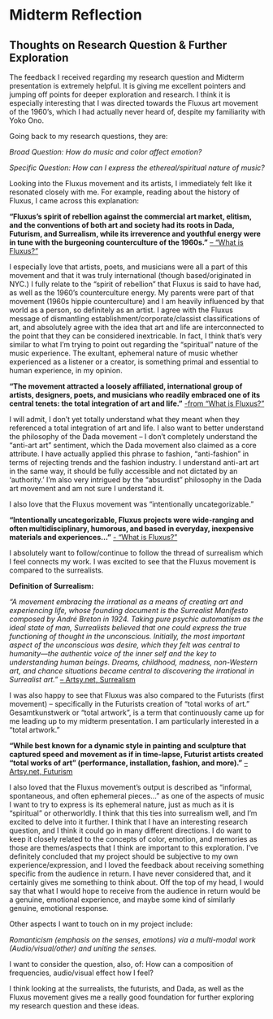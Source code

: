# Midterm Reflection

## Thoughts on Research Question & Further Exploration


The feedback I received regarding my research question and Midterm presentation is extremely helpful. It is giving me excellent pointers and jumping off points for deeper exploration and research. I think it is especially interesting that I was directed towards the Fluxus art movement of the 1960’s, which I had actually never heard of, despite my familiarity with Yoko Ono. 

Going back to my research questions, they are: 

_Broad Question: How do music and color affect emotion?_ 

_Specific Question: How can I express the ethereal/spiritual nature of music?_

Looking into the Fluxus movement and its artists, I immediately felt like it resonated closely with me. For example, reading about the history of Fluxus, I came across this explanation:

**“Fluxus’s spirit of rebellion against the commercial art market, elitism, and the conventions of both art and society had its roots in Dada, Futurism, and Surrealism, while its irreverence and youthful energy were in tune with the burgeoning counterculture of the 1960s.”**
 [– “What is Fluxus?”](https://www.artsy.net/article/artsy-editorial-fluxus-movement-art-museums-galleries)

I especially love that artists, poets, and musicians were all a part of this movement and that it was truly international (though based/originated in NYC.) I fully relate to the “spirit of rebellion” that Fluxus is said to have had, as well as the 1960’s counterculture energy. My parents were part of that movement (1960s hippie counterculture) and I am heavily influenced by that world as a person, so definitely as an artist. I agree with the Fluxus message of dismantling establishment/corporate/classist classifications of art, and absolutely agree with the idea that art and life are interconnected to the point that they can be considered inextricable. In fact, I think that’s very similar to what I’m trying to point out regarding the “spiritual” nature of the music experience. The exultant, ephemeral nature of music whether experienced as a listener or a creator, is something primal and essential to human experience, in my opinion. 

**“The movement attracted a loosely affiliated, international group of artists, designers, poets, and musicians who readily embraced one of its central tenets: the total integration of art and life.”**
[-from “What is Fluxus?”](https://www.artsy.net/article/artsy-editorial-fluxus-movement-art-museums-galleries)

I will admit, I don’t yet totally understand what they meant when they referenced a total integration of art and life. I also want to better understand the philosophy of the Dada movement – I don’t completely understand the “anti-art art” sentiment, which the Dada movement also claimed as a core attribute. I have actually applied this phrase to fashion, “anti-fashion” in terms of rejecting trends and the fashion industry. I understand anti-art art in the same way, it should be fully accessible and not dictated by an ‘authority.’ I’m also very intrigued by the “absurdist” philosophy in the Dada art movement and am not sure I understand it. 

I also love that the Fluxus movement was “intentionally uncategorizable.” 

**“Intentionally uncategorizable, Fluxus projects were wide-ranging and often multidisciplinary, humorous, and based in everyday, inexpensive materials and experiences…”**
[- “What is Fluxus?”](https://www.artsy.net/article/artsy-editorial-fluxus-movement-art-museums-galleries)

I absolutely want to follow/continue to follow the thread of surrealism which I feel connects my work. I was excited to see that the Fluxus movement is compared to the surrealists. 

**Definition of Surrealism:** 

*“A movement embracing the irrational as a means of creating art and experiencing life, whose founding document is the Surrealist Manifesto composed by André Breton in 1924. Taking pure psychic automatism as the ideal state of man, Surrealists believed that one could express the true functioning of thought in the unconscious. Initially, the most important aspect of the unconscious was desire, which they felt was central to humanity—the authentic voice of the inner self and the key to understanding human beings. Dreams, childhood, madness, non-Western art, and chance situations became central to discovering the irrational in Surrealist art.”*
[– Artsy.net, Surrealism](https://www.artsy.net/gene/surrealism)

I was also happy to see that Fluxus was also compared to the Futurists (first movement) – specifically in the Futurists creation of “total works of art.” Gesamtkunstwerk or “total artwork”, is a term that continuously came up for me leading up to my midterm presentation. I am particularly interested in a “total artwork.” 

**“While best known for a dynamic style in painting and sculpture that captured speed and movement as if in time-lapse, Futurist artists created “total works of art” (performance, installation, fashion, and more).”**
[– Artsy.net, Futurism](https://www.artsy.net/gene/futurism)

I also loved that the Fluxus movement’s output is described as “informal, spontaneous, and often ephemeral pieces…” as one of the aspects of music I want to try to express is its ephemeral nature, just as much as it is “spiritual” or otherworldly. I think that this ties into surrealism well, and I’m excited to delve into it further. I think that I have an interesting research question, and I think it could go in many different directions. I do want to keep it closely related to the concepts of color, emotion, and memories as those are themes/aspects that I think are important to this exploration. I’ve definitely concluded that my project should be subjective to my own experience/expression, and I loved the feedback about receiving something specific from the audience in return. I have never considered that, and it certainly gives me something to think about. Off the top of my head, I would say that what I would hope to receive from the audience in return would be a genuine, emotional experience, and maybe some kind of similarly genuine, emotional response. 

Other aspects I want to touch on in my project include: 

_Romanticism (emphasis on the senses, emotions) via a multi-modal work (Audio/visual/other) and uniting the senses._ 

I want to consider the question, also, of: How can a composition of frequencies, audio/visual effect how I feel?

I think looking at the surrealists, the futurists, and Dada, as well as the Fluxus movement gives me a really good foundation for further exploring my research question and these ideas. 
